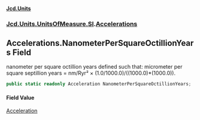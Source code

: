 #### [Jcd.Units](index 'index')
### [Jcd.Units.UnitsOfMeasure.SI](Jcd.Units.UnitsOfMeasure.SI 'Jcd.Units.UnitsOfMeasure.SI').[Accelerations](Accelerations 'Jcd.Units.UnitsOfMeasure.SI.Accelerations')

## Accelerations.NanometerPerSquareOctillionYears Field

nanometer per square octillion years defined such that: micrometer per square septillion years = nm/Ryr² ×
(1.0/1000.0)/((1000.0)*(1000.0)).

```csharp
public static readonly Acceleration NanometerPerSquareOctillionYears;
```

#### Field Value
[Acceleration](Acceleration 'Jcd.Units.UnitTypes.Acceleration')